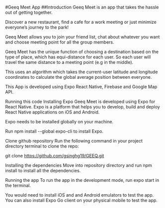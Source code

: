 #Geeq Meet App
##Introduction
Geeq Meet is an app that takes the hassle out of getting together.

Discover a new restaurant, find a cafe for a work meeting or just minimize everyone’s journey to the park!

Geeq Meet allows you to join your friend list, chat about whatever you want and choose meeting point for all the group members.

Geeq Meet has the unique function of choosing a destination based on the type of place, which has equi-distance for each user. So each user will travel the same distance to a meeting point (e.g in the middle).

This uses an algorithm which takes the current-user latitude and longitude coordinates to calculate the global average position between everyone.

This App is developed using Expo React Native, Firebase and Google Map API.

Running this code
Installing Expo
Geeq Meet is developed using Expo for React Native. Expo is a platform that helps you to develop, build and deploy React Native applications on iOS and Android.

Expo needs to be installed globally on your machine.

Run npm install --global expo-cli to install Expo.

Clone github repository
Run the following command in your project directory terminal to clone the repo:

git clone https://github.com/gsinghg19/GEEQ.git

Installing the dependencies
Move into repository directory and run npm install to install all the dependencies.

Running the app
To run the app in the development mode, run expo start in the terminal.

You would need to install iOS and and Android emulators to test the app. You can also install Expo Go client on your physical mobile to test the app.
